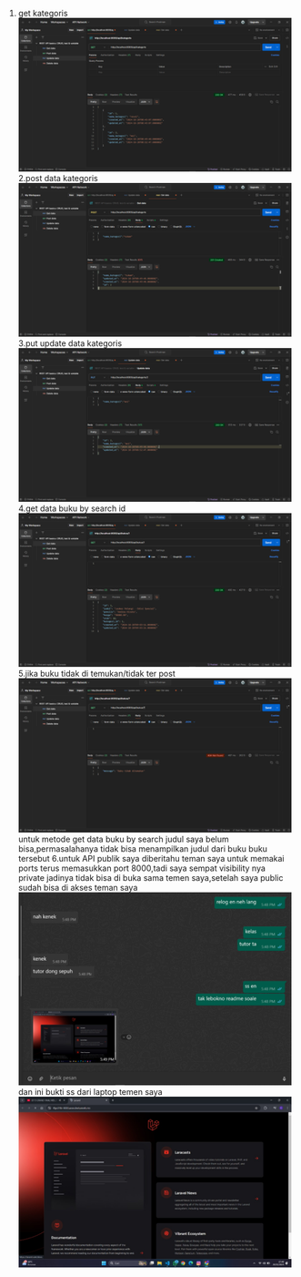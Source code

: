 1. get kategoris
![Alt text](<Screenshot (1519).png>)
2.post data kategoris
![Alt text](<Screenshot (1521).png>)
3.put update data kategoris
![Alt text](<Screenshot (1520).png>)
4.get data buku by search id
![Alt text](<Screenshot (1522).png>)
5.jika buku tidak di temukan/tidak ter post
![Alt text](<Screenshot (1523).png>)
untuk metode get data buku by search judul saya belum bisa,permasalahanya tidak bisa menampilkan judul dari buku buku tersebut
6.untuk API publik saya diberitahu teman saya untuk memakai ports terus memasukkan port 8000,tadi saya sempat visibility nya private jadinya tidak bisa di buka sama temen saya,setelah saya public sudah bisa di akses teman saya
![Alt text](<Screenshot (1530).png>)
dan ini bukti ss dari laptop temen saya 
![Alt text](<Gambar WhatsApp 2024-10-20 pukul 17.49.01_80410327.jpg>)